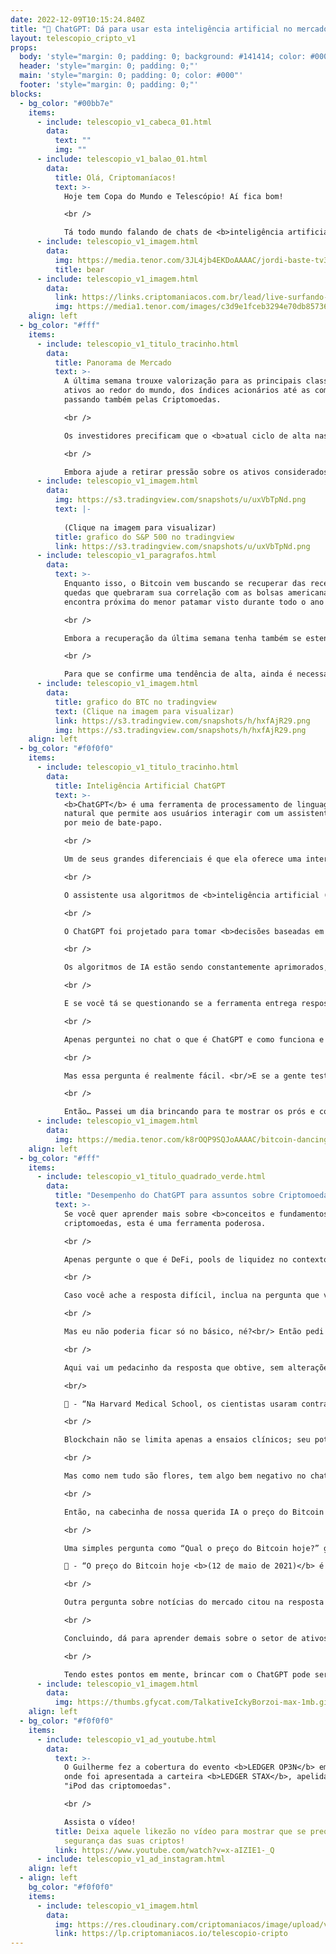 ```yaml
---
date: 2022-12-09T10:15:24.840Z
title: "🤖 ChatGPT: Dá para usar esta inteligência artificial no mercado Cripto? 🤖"
layout: telescopio_cripto_v1
props:
  body: 'style="margin: 0; padding: 0; background: #141414; color: #000"'
  header: 'style="margin: 0; padding: 0;"'
  main: 'style="margin: 0; padding: 0; color: #000"'
  footer: 'style="margin: 0; padding: 0;"'
blocks:
  - bg_color: "#00bb7e"
    items:
      - include: telescopio_v1_cabeca_01.html
        data:
          text: ""
          img: ""
      - include: telescopio_v1_balao_01.html
        data:
          title: Olá, Criptomaníacos!
          text: >-
            Hoje tem Copa do Mundo e Telescópio! Aí fica bom!

            <br />

            Tá todo mundo falando de chats de <b>inteligência artificial</b>. <br/>Eles não podem prever placar do joguinho mais tarde, mas será que dá ao menos pra que sejam usados no mercado cripto?
      - include: telescopio_v1_imagem.html
        data:
          img: https://media.tenor.com/3JL4jb4EKDoAAAAC/jordi-baste-tv3.gif
          title: bear
      - include: telescopio_v1_imagem.html
        data:
          link: https://links.criptomaniacos.com.br/lead/live-surfando-os-ciclos
          img: https://media1.tenor.com/images/c3d9e1fceb3294e70db857362c2c0994/tenor.gif?itemid=27198412
    align: left
  - bg_color: "#fff"
    items:
      - include: telescopio_v1_titulo_tracinho.html
        data:
          title: Panorama de Mercado
          text: >-
            A última semana trouxe valorização para as principais classes de
            ativos ao redor do mundo, dos índices acionários até as commodities,
            passando também pelas Criptomoedas.

            <br />

            Os investidores precificam que o <b>atual ciclo de alta nas taxas de juros americanas esteja próximo do seu fim</b>, restando uma elevação residual entre 0,50% e 0,75% para ser feito pelo FED nas próximas reuniões.

            <br />

            Embora ajude a retirar pressão sobre os ativos considerados de risco, o índice S&P 500 se encontra próximo a uma importante linha de tendência de baixa, que deve oferecer resistência aos preços e pode desacelerar a recuperação vista ao longo das últimas 7 semanas.
      - include: telescopio_v1_imagem.html
        data:
          img: https://s3.tradingview.com/snapshots/u/uxVbTpNd.png
          text: |-
            
            (Clique na imagem para visualizar)
          title: grafico do S&P 500 no tradingview
          link: https://s3.tradingview.com/snapshots/u/uxVbTpNd.png
      - include: telescopio_v1_paragrafos.html
        data:
          text: >-
            Enquanto isso, o Bitcoin vem buscando se recuperar das recentes
            quedas que quebraram sua correlação com as bolsas americanas e se
            encontra próxima do menor patamar visto durante todo o ano de 2022.

            <br />

            Embora a recuperação da última semana tenha também se estendido para as <b>altcoins</b>, o <b>aumento na dominância do Bitcoin</b> sinaliza uma preferência dos investidores pela principal criptomoeda do mercado neste momento de incertezas.

            <br />

            Para que se confirme uma tendência de alta, ainda é necessário que o Bitcoin supere a importante região dos <b>US$18.000</b>, que ofereceu suporte aos preços pelos últimos 5 meses, mas que agora deve desempenhar papel de resistência.
      - include: telescopio_v1_imagem.html
        data:
          title: grafico do BTC no tradingview
          text: (Clique na imagem para visualizar)
          link: https://s3.tradingview.com/snapshots/h/hxfAjR29.png
          img: https://s3.tradingview.com/snapshots/h/hxfAjR29.png
    align: left
  - bg_color: "#f0f0f0"
    items:
      - include: telescopio_v1_titulo_tracinho.html
        data:
          title: Inteligência Artificial ChatGPT
          text: >-
            <b>ChatGPT</b> é uma ferramenta de processamento de linguagem
            natural que permite aos usuários interagir com um assistente virtual
            por meio de bate-papo. 

            <br />

            Um de seus grandes diferenciais é que ela oferece uma interface bem amigável, possuindo uma maneira fácil de interação.

            <br />

            O assistente usa algoritmos de <b>inteligência artificial (IA)</b> para entender e responder às perguntas, permitindo que os usuários acessem as informações de maneira rápida e fácil. 

            <br />

            O ChatGPT foi projetado para tomar <b>decisões baseadas em dados</b>. Ele usa IA para entender o contexto da consulta de um usuário e, em seguida, dar uma resposta apropriada. 

            <br />

            Os algoritmos de IA estão sendo constantemente aprimorados, permitindo que o assistente tome melhores decisões <b>com base na entrada do usuário</b>.

            <br />

            E se você tá se questionando se a ferramenta entrega respostas completas e humanizadas, aqui vem a parte mais legal: os parágrafos que você leu aí em cima foram praticamente todos gerados por ela.

            <br />

            Apenas perguntei no chat o que é ChatGPT e como funciona e de forma quase instantânea recebi minha explicação, que de tão boa resolvi compartilhar com você!

            <br />

            Mas essa pergunta é realmente fácil. <br/>E se a gente testasse com assuntos de <b>criptomoedas</b>? 🤔🤔

            <br />

            Então… Passei um dia brincando para te mostrar os prós e contras para usar com o intuito de entender melhor o mercado cripto. Bora ver?
      - include: telescopio_v1_imagem.html
        data:
          img: https://media.tenor.com/k8rOQP9SQJoAAAAC/bitcoin-dancing.gif
    align: left
  - bg_color: "#fff"
    items:
      - include: telescopio_v1_titulo_quadrado_verde.html
        data:
          title: "Desempenho do ChatGPT para assuntos sobre Criptomoedas  "
          text: >-
            Se você quer aprender mais sobre <b>conceitos e fundamentos</b> das
            criptomoedas, esta é uma ferramenta poderosa. 

            <br />

            Apenas pergunte o que é DeFi, pools de liquidez no contexto cripto, como funciona o consenso do Bitcoin ou qualquer outra dúvida que você tenha e vai ter uma resposta quase sempre satisfatória. 

            <br />

            Caso você ache a resposta difícil, inclua na pergunta que você precisa que seja explicado como você fosse uma criança e ele automaticamente irá encontrar meios de <b>simplificar</b> os termos.  👶🍼

            <br />

            Mas eu não poderia ficar só no básico, né?<br/> Então pedi um texto que falasse sobre uso de <b>blockchain na biologia</b>, sendo que ele tinha que possuir um <b>caso de uso real</b>.

            <br />

            Aqui vai um pedacinho da resposta que obtive, sem alterações: 

            <br/>

            🤖 - “Na Harvard Medical School, os cientistas usaram contratos inteligentes movidos a blockchain para monitorar protocolos durante um ensaio clínico para um novo tratamento para diabetes. Os dados resultantes foram carregados na rede e armazenados em blockchains que forneceram uma visão sem precedentes dos dados do paciente, garantindo anonimato.

            <br />

            Blockchain não se limita apenas a ensaios clínicos; seu potencial vai muito além disso. Tecnologias como inteligência artificial (IA) podem ser combinadas com blockchain para criar soluções de saúde personalizadas adaptadas especificamente para os indivíduos. Dessa forma, os pacientes podem obter acesso a tratamentos que salvam vidas rapidamente, sem sacrificar sua privacidade ou segurança.”

            <br />

            Mas como nem tudo são flores, tem algo bem negativo no chat: ele tem <b>conhecimento limitado do mundo e eventos após 2021</b>. 

            <br />

            Então, na cabecinha de nossa querida IA o preço do Bitcoin ainda está nas alturas. As notícias estão ultrapassadas e as fontes de dados bem desatualizadas.

            <br />

            Uma simples pergunta como “Qual o preço do Bitcoin hoje?” gerou a resposta: <br/>

            🤖 - “O preço do Bitcoin hoje <b>(12 de maio de 2021)</b> é de aproximadamente US$45.000.”

            <br />

            Outra pergunta sobre notícias do mercado citou na resposta sobre “a nova moeda, <b>Bitcoin Cash</b>”, mostrando que alguns dados considerados podem ser velhos e descontextualizados. E como ele cria resposta se baseando em <b>dados</b>... aí temos um grande problema!

            <br />

            Concluindo, dá para aprender demais sobre o setor de ativos digitais com o chat, mas tenha em mente as <b>limitações</b> citadas para não se frustrar ou tomar decisões erradas.

            <br />

            Tendo estes pontos em mente, brincar com o ChatGPT pode ser ao mesmo tempo divertido e educativo.
      - include: telescopio_v1_imagem.html
        data:
          img: https://thumbs.gfycat.com/TalkativeIckyBorzoi-max-1mb.gif
    align: left
  - bg_color: "#f0f0f0"
    items:
      - include: telescopio_v1_ad_youtube.html
        data:
          text: >-
            O Guilherme fez a cobertura do evento <b>LEDGER OP3N</b> em Paris,
            onde foi apresentada a carteira <b>LEDGER STAX</b>, apelidada de
            "iPod das criptomoedas". 

            <br />

            Assista o vídeo!
          title: Deixa aquele likezão no vídeo para mostrar que se preocupa com a
            segurança das suas criptos!
          link: https://www.youtube.com/watch?v=x-aIZIE1-_Q
      - include: telescopio_v1_ad_instagram.html
    align: left
  - align: left
    bg_color: "#f0f0f0"
    items:
      - include: telescopio_v1_imagem.html
        data:
          img: https://res.cloudinary.com/criptomaniacos/image/upload/v1662133224/telescopio/inscreva-se-telescopio.png
          link: https://lp.criptomaniacos.io/telescopio-cripto
---
```

